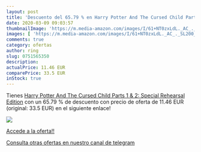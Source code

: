 ```yaml
---
layout: post
title: 'Descuento del 65.79 % en Harry Potter And The Cursed Child Parts '
date: 2020-03-09 09:03:57
thumbnailImage: 'https://m.media-amazon.com/images/I/61+NT0zxLdL._AC_._SL200_.jpg'
images: [ 'https://m.media-amazon.com/images/I/61+NT0zxLdL._AC_._SL200_.jpg' ]
comments: true
category: ofertas
author: ring
slug: 0751565350
description:
actualPrice: 11.46 EUR
comparePrice: 33.5 EUR
inStock: true
---
```


Tienes [Harry Potter And The Cursed Child Parts 1 & 2: Special Rehearsal Edition](https://www.amazon.com/dp/0751565350/?tag=redken08-20) con un 65.79 % de descuento con precio de oferta de 11.46 EUR (original: 33.5 EUR) en el siguiente enlace!

[![](https://m.media-amazon.com/images/I/61+NT0zxLdL._AC_._SL200_.jpg)](https://www.amazon.com/dp/0751565350/?tag=redken08-20)

[Accede a la oferta!!](https://www.amazon.com/dp/0751565350/?tag=redken08-20)

[Consulta otras ofertas en nuestro canal de telegram](https://t.me/s/ofertas25)
